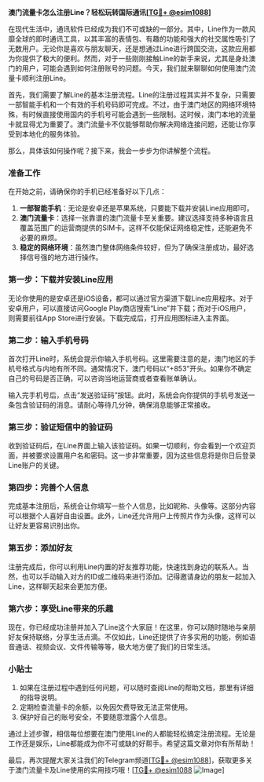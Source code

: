 **澳门流量卡怎么注册Line？轻松玩转国际通讯[[TG💪+ @esim1088](https://t.me/s/esim1088)]**

在现代生活中，通讯软件已经成为我们不可或缺的一部分。其中，Line作为一款风靡全球的即时通讯工具，以其丰富的表情包、有趣的功能和强大的社交属性吸引了无数用户。无论你是喜欢与朋友聊天，还是想通过Line进行跨国交流，这款应用都为你提供了极大的便利。然而，对于一些刚刚接触Line的新手来说，尤其是身处澳门的用户，可能会遇到如何注册账号的问题。今天，我们就来聊聊如何使用澳门流量卡顺利注册Line。

首先，我们需要了解Line的基本注册流程。Line的注册过程其实并不复杂，只需要一部智能手机和一个有效的手机号码即可完成。不过，由于澳门地区的网络环境特殊，有时候直接使用国内的手机号可能会遇到一些限制。这时候，澳门本地的流量卡就显得尤为重要了。澳门流量卡不仅能够帮助你解决网络连接问题，还能让你享受到本地化的服务体验。

那么，具体该如何操作呢？接下来，我会一步步为你讲解整个流程。

### **准备工作**
在开始之前，请确保你的手机已经准备好以下几点：
1. **一部智能手机**：无论是安卓还是苹果系统，只要能下载并安装Line应用即可。
2. **澳门流量卡**：选择一张靠谱的澳门流量卡至关重要。建议选择支持多种语言且覆盖范围广的运营商提供的SIM卡。这样不仅能保证网络稳定性，还能避免不必要的麻烦。
3. **稳定的网络环境**：虽然澳门整体网络条件较好，但为了确保注册成功，最好选择信号强的地方进行操作。

### **第一步：下载并安装Line应用**
无论你使用的是安卓还是iOS设备，都可以通过官方渠道下载Line应用程序。对于安卓用户，可以直接访问Google Play商店搜索“Line”并下载；而对于iOS用户，则需要前往App Store进行安装。下载完成后，打开应用图标进入主界面。

### **第二步：输入手机号码**
首次打开Line时，系统会提示你输入手机号码。这里需要注意的是，澳门地区的手机号格式与内地有所不同。通常情况下，澳门号码以“+853”开头。如果你不确定自己的号码是否正确，可以咨询当地运营商或者查看账单确认。

输入完手机号后，点击“发送验证码”按钮。此时，系统会向你提供的手机号发送一条包含验证码的消息。请耐心等待几分钟，确保消息能够正常接收。

### **第三步：验证短信中的验证码**
收到验证码后，在Line界面上输入该验证码。如果一切顺利，你会看到一个欢迎页面，并被要求设置用户名和密码。这一步非常重要，因为这些信息将是你日后登录Line账户的关键。

### **第四步：完善个人信息**
完成基本注册后，系统会让你填写一些个人信息，比如昵称、头像等。这部分内容可以根据个人喜好自由设置。此外，Line还允许用户上传照片作为头像，这样可以让好友更容易识别出你。

### **第五步：添加好友**
注册完成后，你可以利用Line内置的好友推荐功能，快速找到身边的联系人。当然，也可以手动输入对方的ID或二维码来进行添加。记得邀请身边的朋友一起加入Line，这样聊天起来会更加方便。

### **第六步：享受Line带来的乐趣**
现在，你已经成功注册并加入了Line这个大家庭！在这里，你可以随时随地与亲朋好友保持联络，分享生活点滴。不仅如此，Line还提供了许多实用的功能，例如语音通话、视频会议、文件传输等等，极大地方便了我们的日常生活。

### **小贴士**
1. 如果在注册过程中遇到任何问题，可以随时查阅Line的帮助文档，那里有详细的指导说明。
2. 定期检查流量卡的余额，以免因欠费导致无法正常使用。
3. 保护好自己的账号安全，不要随意泄露个人信息。

通过上述步骤，相信每位想要在澳门使用Line的人都能轻松搞定注册流程。无论是工作还是娱乐，Line都能成为你不可或缺的好帮手。希望这篇文章对你有所帮助！

最后，再次提醒大家关注我们的Telegram频道[[TG💪+ @esim1088](https://t.me/s/esim1088)]，获取更多关于澳门流量卡及Line使用的实用技巧哦！[[TG💪+ @esim1088](https://t.me/s/esim1088) ![Image](https://i.postimg.cc/4NQfJmqS/Snipaste-2025-05-13-00-14-12.png)]
